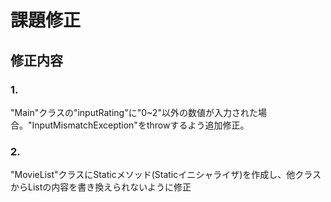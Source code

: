 # 課題修正

## 修正内容
### 1.
"Main"クラスの"inputRating"に"0~2"以外の数値が入力された場合。"InputMismatchException"をthrowするよう追加修正。

### 2.
"MovieList"クラスにStaticメソッド(Staticイニシャライザ)を作成し、他クラスからListの内容を書き換えられないように修正
